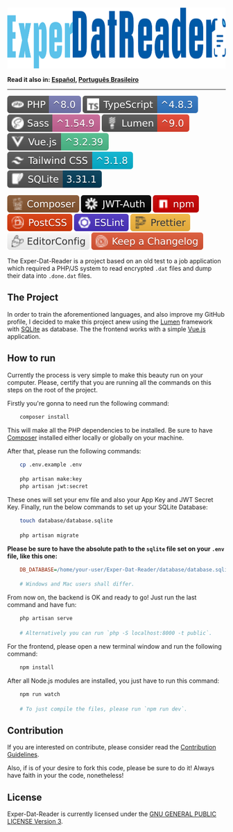 <p id="exper-dat-reader" align="center">
    <a href="#exper-dat-reader">
        <img
            src="docs/assets/images/logo.png"
            alt="Exper-Dat-Reader logo"
            width="1282"
            height="140"
        />
    </a>
</p>

**Read it also in: [Español], [Português Brasileiro]**

---

<p align="center">

[![PHP](docs/assets/badges/php.svg)](https://www.php.net/)
[![TypeScript](docs/assets/badges/ts.svg)](https://www.typescriptlang.org/)
[![Sass](docs/assets/badges/sass.svg)](https://sass-lang.com/)
[![Lumen](docs/assets/badges/lumen.svg)](https://lumen.laravel.com/docs/9.x)
[![Vue](docs/assets/badges/vue.svg)](https://vuejs.org/)
[![Tailwind CSS](docs/assets/badges/tailwindcss.svg)](https://tailwindcss.com/)
[![SQLite](docs/assets/badges/sqlite.svg)](https://www.sqlite.org/index.html)

</p>

<p align="center">

[![Composer](docs/assets/badges/composer.svg)](https://getcomposer.org/)
[![Json Web Tokens](docs/assets/badges/jwt.svg)](https://jwt.io/)
[![npm](docs/assets/badges/npm.svg)](https://www.npmjs.com/)
[![PostCSS](docs/assets/badges/postcss.svg)](https://postcss.org/)
[![ESLint](docs/assets/badges/eslint.svg)](https://eslint.org/)
[![Prettier](docs/assets/badges/prettier.svg)](https://prettier.io/)
[![EditorConfig](docs/assets/badges/editorconfig.svg)](https://editorconfig.org/)
[![Keep a Changelog](docs/assets/badges/changelog.svg)](https://keepachangelog.com/en/1.1.0/)

</p>

The Exper-Dat-Reader is a project based on an old test to a job application which
required a PHP/JS system to read encrypted `.dat` files and dump their data into
`.done.dat` files.

## The Project

In order to train the aforementioned languages, and also improve my GitHub profile,
I decided to make this project anew using the [Lumen] framework with [SQLite] as
database. The the frontend works with a simple [Vue.js] application.

## How to run

Currently the process is very simple to make this beauty run on your computer. Please,
certify that you are running all the commands on this steps on the root of the project.

Firstly you're gonna to need run the following command:

```sh
    composer install
```

This will make all the PHP dependencies to be installed. Be sure to have [Composer]
installed either locally or globally on your machine.

After that, please run the following commands:

```sh
    cp .env.example .env

    php artisan make:key
    php artisan jwt:secret
```

These ones will set your env file and also your App Key and JWT Secret Key. Finally,
run the below commands to set up your SQLite Database:

```sh
    touch database/database.sqlite

    php artisan migrate
```

**Please be sure to have the absolute path to the `sqlite` file set on your `.env`**
**file, like this one:**

```ini
    DB_DATABASE=/home/your-user/Exper-Dat-Reader/database/database.sqlite

    # Windows and Mac users shall differ.
```

From now on, the backend is OK and ready to go! Just run the last command and
have fun:

```sh
    php artisan serve

    # Alternatively you can run `php -S localhost:8000 -t public`.
```

For the frontend, please open a new terminal window and run the following command:

```sh
    npm install
```

After all Node.js modules are installed, you just have to run this command:

```sh
    npm run watch

    # To just compile the files, please run `npm run dev`.
```

## Contribution

If you are interested on contribute, please consider read the [Contribution Guidelines].

Also, if is of your desire to fork this code, please be sure to do it! Always have
faith in your the code, nonetheless!

## License

Exper-Dat-Reader is currently licensed under the [GNU GENERAL PUBLIC LICENSE Version
3].

[Español]: docs/README.ES.md
[Português Brasileiro]: docs/README.PT-BR.md
[Lumen]: https://lumen.laravel.com/docs/9.x
[SQLite]: https://www.sqlite.org/index.html
[Vue.js]: https://vuejs.org/
[Composer]: https://getcomposer.org/
[Contribution Guidelines]: docs/CONTRIBUTING.md
[GNU GENERAL PUBLIC LICENSE Version 3]: LICENSE
